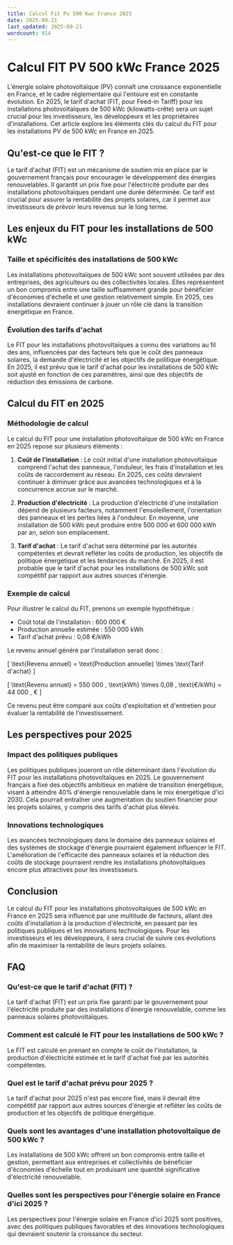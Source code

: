 ```yaml
---
title: Calcul Fit Pv 500 Kwc France 2025
date: 2025-09-21
last_updated: 2025-09-21
wordcount: 914
---
```


# Calcul FIT PV 500 kWc France 2025

L'énergie solaire photovoltaïque (PV) connaît une croissance exponentielle en France, et le cadre réglementaire qui l'entoure est en constante évolution. En 2025, le tarif d'achat (FIT, pour Feed-in Tariff) pour les installations photovoltaïques de 500 kWc (kilowatts-crête) sera un sujet crucial pour les investisseurs, les développeurs et les propriétaires d'installations. Cet article explore les éléments clés du calcul du FIT pour les installations PV de 500 kWc en France en 2025.

## Qu'est-ce que le FIT ?

Le tarif d'achat (FIT) est un mécanisme de soutien mis en place par le gouvernement français pour encourager le développement des énergies renouvelables. Il garantit un prix fixe pour l'électricité produite par des installations photovoltaïques pendant une durée déterminée. Ce tarif est crucial pour assurer la rentabilité des projets solaires, car il permet aux investisseurs de prévoir leurs revenus sur le long terme.

## Les enjeux du FIT pour les installations de 500 kWc

### Taille et spécificités des installations de 500 kWc

Les installations photovoltaïques de 500 kWc sont souvent utilisées par des entreprises, des agriculteurs ou des collectivités locales. Elles représentent un bon compromis entre une taille suffisamment grande pour bénéficier d'économies d'échelle et une gestion relativement simple. En 2025, ces installations devraient continuer à jouer un rôle clé dans la transition énergétique en France.

### Évolution des tarifs d'achat

Le FIT pour les installations photovoltaïques a connu des variations au fil des ans, influencées par des facteurs tels que le coût des panneaux solaires, la demande d'électricité et les objectifs de politique énergétique. En 2025, il est prévu que le tarif d'achat pour les installations de 500 kWc soit ajusté en fonction de ces paramètres, ainsi que des objectifs de réduction des émissions de carbone.

## Calcul du FIT en 2025

### Méthodologie de calcul

Le calcul du FIT pour une installation photovoltaïque de 500 kWc en France en 2025 repose sur plusieurs éléments :

1. **Coût de l'installation** : Le coût initial d'une installation photovoltaïque comprend l'achat des panneaux, l'onduleur, les frais d'installation et les coûts de raccordement au réseau. En 2025, ces coûts devraient continuer à diminuer grâce aux avancées technologiques et à la concurrence accrue sur le marché.

2. **Production d'électricité** : La production d'électricité d'une installation dépend de plusieurs facteurs, notamment l'ensoleillement, l'orientation des panneaux et les pertes liées à l'onduleur. En moyenne, une installation de 500 kWc peut produire entre 500 000 et 600 000 kWh par an, selon son emplacement.

3. **Tarif d'achat** : Le tarif d'achat sera déterminé par les autorités compétentes et devrait refléter les coûts de production, les objectifs de politique énergétique et les tendances du marché. En 2025, il est probable que le tarif d'achat pour les installations de 500 kWc soit compétitif par rapport aux autres sources d'énergie.

### Exemple de calcul

Pour illustrer le calcul du FIT, prenons un exemple hypothétique :

- Coût total de l'installation : 600 000 €
- Production annuelle estimée : 550 000 kWh
- Tarif d'achat prévu : 0,08 €/kWh

Le revenu annuel généré par l'installation serait donc :

\[ \text{Revenu annuel} = \text{Production annuelle} \times \text{Tarif d'achat} \]

\[ \text{Revenu annuel} = 550 000 \, \text{kWh} \times 0,08 \, \text{€/kWh} = 44 000 \, € \]

Ce revenu peut être comparé aux coûts d'exploitation et d'entretien pour évaluer la rentabilité de l'investissement.

## Les perspectives pour 2025

### Impact des politiques publiques

Les politiques publiques joueront un rôle déterminant dans l'évolution du FIT pour les installations photovoltaïques en 2025. Le gouvernement français a fixé des objectifs ambitieux en matière de transition énergétique, visant à atteindre 40% d'énergie renouvelable dans le mix énergétique d'ici 2030. Cela pourrait entraîner une augmentation du soutien financier pour les projets solaires, y compris des tarifs d'achat plus élevés.

### Innovations technologiques

Les avancées technologiques dans le domaine des panneaux solaires et des systèmes de stockage d'énergie pourraient également influencer le FIT. L'amélioration de l'efficacité des panneaux solaires et la réduction des coûts de stockage pourraient rendre les installations photovoltaïques encore plus attractives pour les investisseurs.

## Conclusion

Le calcul du FIT pour les installations photovoltaïques de 500 kWc en France en 2025 sera influencé par une multitude de facteurs, allant des coûts d'installation à la production d'électricité, en passant par les politiques publiques et les innovations technologiques. Pour les investisseurs et les développeurs, il sera crucial de suivre ces évolutions afin de maximiser la rentabilité de leurs projets solaires.

## FAQ

### Qu'est-ce que le tarif d'achat (FIT) ?

Le tarif d'achat (FIT) est un prix fixe garanti par le gouvernement pour l'électricité produite par des installations d'énergie renouvelable, comme les panneaux solaires photovoltaïques.

### Comment est calculé le FIT pour les installations de 500 kWc ?

Le FIT est calculé en prenant en compte le coût de l'installation, la production d'électricité estimée et le tarif d'achat fixé par les autorités compétentes.

### Quel est le tarif d'achat prévu pour 2025 ?

Le tarif d'achat pour 2025 n'est pas encore fixé, mais il devrait être compétitif par rapport aux autres sources d'énergie et refléter les coûts de production et les objectifs de politique énergétique.

### Quels sont les avantages d'une installation photovoltaïque de 500 kWc ?

Les installations de 500 kWc offrent un bon compromis entre taille et gestion, permettant aux entreprises et collectivités de bénéficier d'économies d'échelle tout en produisant une quantité significative d'électricité renouvelable. 

### Quelles sont les perspectives pour l'énergie solaire en France d'ici 2025 ?

Les perspectives pour l'énergie solaire en France d'ici 2025 sont positives, avec des politiques publiques favorables et des innovations technologiques qui devraient soutenir la croissance du secteur.